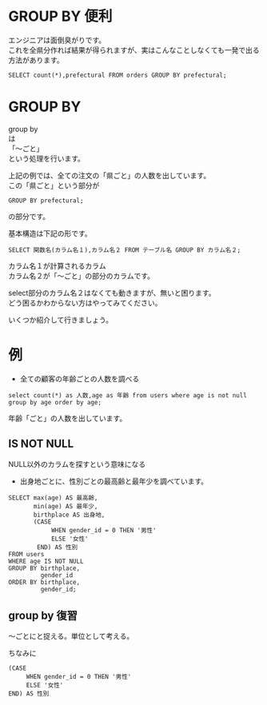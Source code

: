 # GROUP BY 便利
エンジニアは面倒臭がりです。  
これを全県分作れば結果が得られますが、実はこんなことしなくても一発で出る方法があります。
```
SELECT count(*),prefectural FROM orders GROUP BY prefectural;
```

# GROUP BY
group by  
は  
「〜ごと」  
という処理を行います。

上記の例では、全ての注文の「県ごと」の人数を出しています。  
この「県ごと」という部分が

```
GROUP BY prefectural;
```
の部分です。

基本構造は下記の形です。

```
SELECT 関数名(カラム名１),カラム名２ FROM テーブル名 GROUP BY カラム名２;
```

カラム名１が計算されるカラム  
カラム名２が「〜ごと」の部分のカラムです。

select部分のカラム名２はなくても動きますが、無いと困ります。  
どう困るかわからない方はやってみてください。

いくつか紹介して行きましょう。

# 例
 - 全ての顧客の年齢ごとの人数を調べる

```
select count(*) as 人数,age as 年齢 from users where age is not null group by age order by age;
```
年齢「ごと」の人数を出しています。

## IS NOT NULL
NULL以外のカラムを探すという意味になる

 - 出身地ごとに、性別ごとの最高齢と最年少を調べています。
```
SELECT max(age) AS 最高齢,
       min(age) AS 最年少,
       birthplace AS 出身地,
       (CASE
            WHEN gender_id = 0 THEN '男性'
            ELSE '女性'
        END) AS 性別
FROM users
WHERE age IS NOT NULL
GROUP BY birthplace,
         gender_id
ORDER BY birthplace,
         gender_id;
```

## group by 復習
〜ごとにと捉える。単位として考える。

ちなみに
```
(CASE
     WHEN gender_id = 0 THEN '男性'
     ELSE '女性'
END) AS 性別
```
